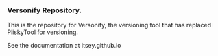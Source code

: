 ### Versonify Repository.

This is the repository for Versonify, the versioning tool that has replaced PliskyTool for versioning.

See the documentation at itsey.github.io

